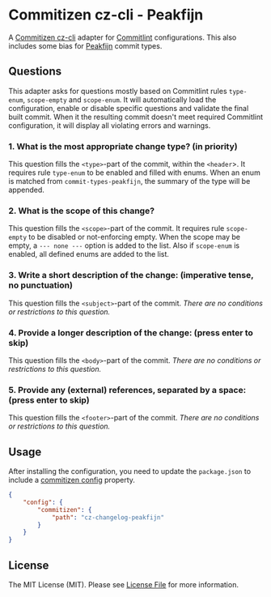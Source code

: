 # Commitizen cz-cli - Peakfijn

A [Commitizen cz-cli](https://github.com/commitizen/cz-cli) adapter for [Commitlint](https://www.npmjs.com/package/commitlint) configurations.
This also includes some bias for [Peakfijn](https://peakfijn.nl/) commit types. 

## Questions

This adapter asks for questions mostly based on Commitlint rules `type-enum`, `scope-empty` and `scope-enum`.
It will automatically load the configuration, enable or disable specific questions and validate the final built commit.
When it the resulting commit doesn't meet required Commitlint configuration, it will display all violating errors and warnings.

### 1. What is the most appropriate change type? (in priority)

This question fills the `<type>`-part of the commit, within the `<header`>.
It requires rule `type-enum` to be enabled and filled with enums.
When an enum is matched from `commit-types-peakfijn`, the summary of the type will be appended.

### 2. What is the scope of this change?

This question fills the `<scope>`-part of the commit.
It requires rule `scope-empty` to be disabled or not-enforcing empty.
When the scope may be empty, a `--- none ---` option is added to the list.
Also if `scope-enum` is enabled, all defined enums are added to the list.

### 3. Write a short description of the change: (imperative tense, no punctuation)

This question fills the `<subject>`-part of the commit.
_There are no conditions or restrictions to this question._

### 4. Provide a longer description of the change: (press enter to skip)

This question fills the `<body>`-part of the commit.
_There are no conditions or restrictions to this question._

### 5. Provide any (external) references, separated by a space: (press enter to skip)

This question fills the `<footer>`-part of the commit.
_There are no conditions or restrictions to this question._

## Usage

After installing the configuration, you need to update the `package.json` to include a [commitizen config](https://github.com/commitizen/cz-cli#making-your-repo-commitizen-friendly) property.

```json
{
    "config": {
        "commitizen": {
            "path": "cz-changelog-peakfijn"
        }
    }
}
```

## License

The MIT License (MIT). Please see [License File](LICENSE.md) for more information.
